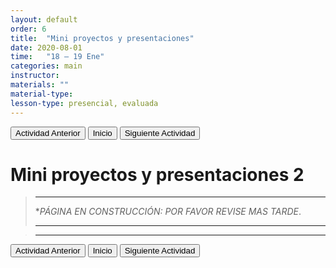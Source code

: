 ```yaml
---
layout: default
order: 6
title:  "Mini proyectos y presentaciones"
date: 2020-08-01
time:   "18 – 19 Ene"
categories: main
instructor: 
materials: ""
material-type:
lesson-type: presencial, evaluada
---
```

<a href="https://pesalerno.github.io/genetica2021/main/2020/08/01/5_herencia-2.html"><button>Actividad Anterior</button></a>		<a href="https://pesalerno.github.io/genetica2021/"><button>Inicio</button></a>    <a href="https://pesalerno.github.io/genetica2021/main/2020/08/01/7_geno-feno-1.html"><button>Siguiente Actividad</button></a>

# Mini proyectos y presentaciones 2

>---------------------
> **PÁGINA EN CONSTRUCCIÓN: POR FAVOR REVISE MAS TARDE*. 
>
> ----------------------
> 

> ------------------------
 >
 
<a href="https://pesalerno.github.io/genetica2021/main/2020/08/01/5_herencia-2.html"><button>Actividad Anterior</button></a>		<a href="https://pesalerno.github.io/genetica2021/"><button>Inicio</button></a>    <a href="https://pesalerno.github.io/genetica2021/main/2020/08/01/7_geno-feno-1.html"><button>Siguiente Actividad</button></a>
